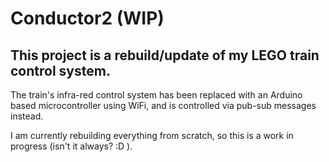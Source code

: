 # Conductor2 (WIP)

## This project is a rebuild/update of my LEGO train control system.

The train's infra-red control system has been replaced with an Arduino based microcontroller using WiFi, and is controlled via pub-sub messages instead.

I am currently rebuilding everything from scratch, so this is a work in progress (isn't it always? :D ).
